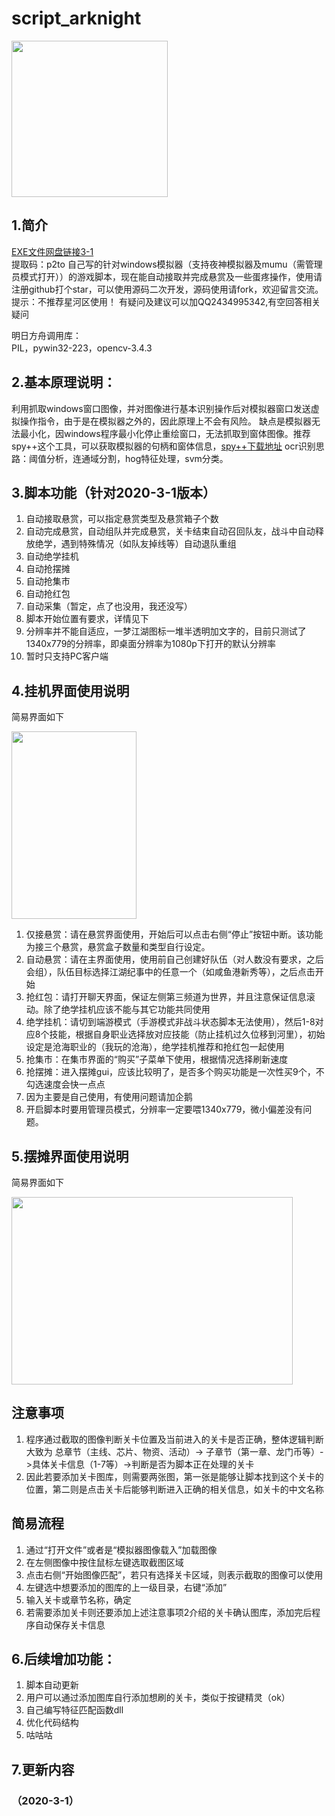 # script_arknight
<p align="left">
	<img src="https://github.com/vertuer/script_arknight/blob/master/processed/f9c6cbdc6b.jpg" width="250" height="250">
</p>

## 1.简介
  [EXE文件网盘链接3-1](https://pan.baidu.com/s/1Ko6P6jvU7c2LEFEa2zg9Pw)  
  提取码：p2to 
  自己写的针对windows模拟器（支持夜神模拟器及mumu（需管理员模式打开））的游戏脚本，现在能自动接取并完成悬赏及一些蛋疼操作，使用请注册github打个star，可以使用源码二次开发，源码使用请fork，欢迎留言交流。  
  提示：不推荐星河区使用！
  有疑问及建议可以加QQ2434995342,有空回答相关疑问

明日方舟调用库：  
PIL，pywin32-223，opencv-3.4.3  



## 2.基本原理说明：
  利用抓取windows窗口图像，并对图像进行基本识别操作后对模拟器窗口发送虚拟操作指令，由于是在模拟器之外的，因此原理上不会有风险。
缺点是模拟器无法最小化，因windows程序最小化停止重绘窗口，无法抓取到窗体图像。推荐spy++这个工具，可以获取模拟器的句柄和窗体信息，[spy++下载地址](http://pan.baidu.com/s/1skMJUkH)
  ocr识别思路：阈值分析，连通域分割，hog特征处理，svm分类。

## 3.脚本功能（针对2020-3-1版本）
  1. 自动接取悬赏，可以指定悬赏类型及悬赏箱子个数    
  2. 自动完成悬赏，自动组队并完成悬赏，关卡结束自动召回队友，战斗中自动释放绝学，遇到特殊情况（如队友掉线等）自动退队重组
  3. 自动绝学挂机
  4. 自动抢摆摊
  5. 自动抢集市
  6. 自动抢红包
  7. 自动采集（暂定，点了也没用，我还没写）
  8. 脚本开始位置有要求，详情见下  
  9. 分辨率并不能自适应，一梦江湖图标一堆半透明加文字的，目前只测试了1340x779的分辨率，即桌面分辨率为1080p下打开的默认分辨率 
  10. 暂时只支持PC客户端
## 4.挂机界面使用说明  
  简易界面如下  
<p align="left">
	<img src="https://github.com/vertuer/ymjh/blob/master/123.png" width="200" height="300">
</p>

  1. 仅接悬赏：请在悬赏界面使用，开始后可以点击右侧“停止”按钮中断。该功能为接三个悬赏，悬赏盒子数量和类型自行设定。  
  2. 自动悬赏：请在主界面使用，使用前自己创建好队伍（对人数没有要求，之后会组），队伍目标选择江湖纪事中的任意一个（如咸鱼港新秀等），之后点击开始
  3. 抢红包：请打开聊天界面，保证左侧第三频道为世界，并且注意保证信息滚动。除了绝学挂机应该不能与其它功能共同使用  
  4. 绝学挂机：请切到端游模式（手游模式非战斗状态脚本无法使用），然后1-8对应8个技能，根据自身职业选择放对应技能（防止挂机过久位移到河里），初始设定是沧海职业的（我玩的沧海），绝学挂机推荐和抢红包一起使用  
  5. 抢集市：在集市界面的“购买”子菜单下使用，根据情况选择刷新速度  
  6. 抢摆摊：进入摆摊gui，应该比较明了，是否多个购买功能是一次性买9个，不勾选速度会快一点点  
  7. 因为主要是自己使用，有使用问题请加企鹅      
  8. 开启脚本时要用管理员模式，分辨率一定要喂1340x779，微小偏差没有问题。
  
## 5.摆摊界面使用说明  
  简易界面如下
<p align="left">
	<img src="https://github.com/vertuer/ymjh/blob/master/456.png" width="450" height="300">
</p>

## 注意事项  
  1. 程序通过截取的图像判断关卡位置及当前进入的关卡是否正确，整体逻辑判断大致为 总章节（主线、芯片、物资、活动）-> 子章节（第一章、龙门币等）->具体关卡信息（1-7等）->判断是否为脚本正在处理的关卡  
  2. 因此若要添加关卡图库，则需要两张图，第一张是能够让脚本找到这个关卡的位置，第二则是点击关卡后能够判断进入正确的相关信息，如关卡的中文名称  
## 简易流程  
  1. 通过“打开文件”或者是“模拟器图像载入”加载图像  
  2. 在左侧图像中按住鼠标左键选取截图区域  
  3. 点击右侧“开始图像匹配”，若只有选择关卡区域，则表示截取的图像可以使用  
  4. 左键选中想要添加的图库的上一级目录，右键“添加”  
  5. 输入关卡或章节名称，确定  
  6. 若需要添加关卡则还要添加上述注意事项2介绍的关卡确认图库，添加完后程序自动保存关卡信息  

## 6.后续增加功能：
  1. 脚本自动更新
  2. 用户可以通过添加图库自行添加想刷的关卡，类似于按键精灵（ok）  
  3. 自己编写特征匹配函数dll  
  4. 优化代码结构  
  5. 咕咕咕  

  
## 7.更新内容
### （2020-3-1）
  

